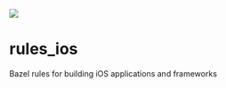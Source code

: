 ![](https://github.com/ob/rules_ios/workflows/master/badge.svg)
# rules_ios
Bazel rules for building iOS applications and frameworks
